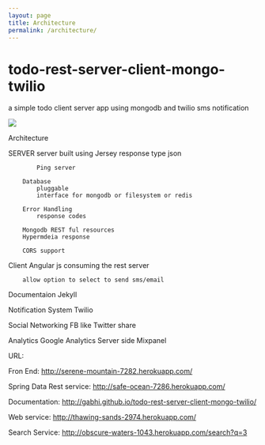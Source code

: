 ```yaml
---
layout: page
title: Architecture
permalink: /architecture/
---
```


todo-rest-server-client-mongo-twilio
====================================

a simple todo client server app using mongodb and twilio sms notification

 
<img src="{{site.baseurl}}/assets/architecture.png">

Architecture

SERVER
		server built using Jersey
			response type json
			
			Ping server

		Database
			pluggable
			interface for mongodb or filesystem or redis

		Error Handling
			response codes

		Mongodb REST ful resources
		Hypermdeia response

		CORS support


Client
		Angular js consuming the rest server

		allow option to select to send sms/email

Documentaion
				Jekyll


Notification System
					Twilio


Social Networking 
					FB like
					Twitter share

Analytics
			Google Analytics
			Server side
			Mixpanel



URL:

Fron End: 
		http://serene-mountain-7282.herokuapp.com/

Spring Data Rest service: 
		http://safe-ocean-7286.herokuapp.com/

Documentation: 
		http://gabhi.github.io/todo-rest-server-client-mongo-twilio/

Web service: 
		http://thawing-sands-2974.herokuapp.com/

Search Service:
		http://obscure-waters-1043.herokuapp.com/search?q=3
		




